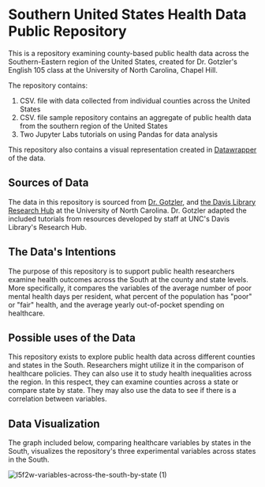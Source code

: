 # Southern United States Health Data Public Repository
This is a repository examining county-based public health data across the Southern-Eastern region of the United States, created for Dr. Gotzler's English 105 class at the University of North Carolina, Chapel Hill. 

The repository contains:
1. CSV. file with data collected from individual counties across the United States
2. CSV. file sample repository contains an aggregate of public health data from the southern region of the United States
3. Two Jupyter Labs tutorials on using Pandas for data analysis 

This repository also contains a visual representation created in [Datawrapper](https://www.datawrapper.de/) of the data.

## Sources of Data
The data in this repository is sourced from [Dr. Gotzler](https://englishcomplit.unc.edu/faculty-directory/steven-gotzler/), and [the Davis Library Research Hub](https://library.unc.edu/data/) at the University of North Carolina. Dr. Gotzler adapted the included tutorials from resources developed by staff at UNC's Davis Library's Research Hub. 

## The Data's Intentions
The purpose of this repository is to support public health researchers examine health outcomes across the South at the county and state levels. More specifically, it compares the variables of the average number of poor mental health days per resident, what percent of the population has "poor" or "fair" health, and the average yearly out-of-pocket spending on healthcare. 

## Possible uses of the Data
This repository exists to explore public health data across different counties and states in the South. Researchers might utilize it in the comparison of healthcare policies. They can also use it to study health inequalities across the region. In this respect, they can examine counties across a state or compare state by state. They may also use the data to see if there is a correlation between variables. 

## Data Visualization
The graph included below, comparing healthcare variables by states in the South, visualizes the repository's three experimental variables across states in the South.

![I5f2w-variables-across-the-south-by-state (1)](https://user-images.githubusercontent.com/116900517/202931977-4df21ac6-696c-4238-a756-15550d793d66.png)
